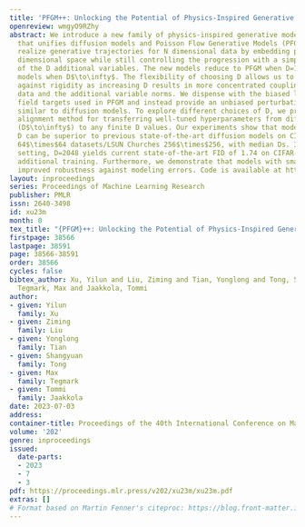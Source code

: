```yaml
---
title: 'PFGM++: Unlocking the Potential of Physics-Inspired Generative Models'
openreview: wmgyO9RZhy
abstract: We introduce a new family of physics-inspired generative models termed PFGM++
  that unifies diffusion models and Poisson Flow Generative Models (PFGM). These models
  realize generative trajectories for N dimensional data by embedding paths in N+D
  dimensional space while still controlling the progression with a simple scalar norm
  of the D additional variables. The new models reduce to PFGM when D=1 and to diffusion
  models when D$\to\infty$. The flexibility of choosing D allows us to trade off robustness
  against rigidity as increasing D results in more concentrated coupling between the
  data and the additional variable norms. We dispense with the biased large batch
  field targets used in PFGM and instead provide an unbiased perturbation-based objective
  similar to diffusion models. To explore different choices of D, we provide a direct
  alignment method for transferring well-tuned hyperparameters from diffusion models
  (D$\to\infty$) to any finite D values. Our experiments show that models with finite
  D can be superior to previous state-of-the-art diffusion models on CIFAR-10/FFHQ
  64$\times$64 datasets/LSUN Churches 256$\times$256, with median Ds. In class-conditional
  setting, D=2048 yields current state-of-the-art FID of 1.74 on CIFAR-10 without
  additional training. Furthermore, we demonstrate that models with smaller $D$ exhibit
  improved robustness against modeling errors. Code is available at https://github.com/Newbeeer/pfgmpp
layout: inproceedings
series: Proceedings of Machine Learning Research
publisher: PMLR
issn: 2640-3498
id: xu23m
month: 0
tex_title: "{PFGM}++: Unlocking the Potential of Physics-Inspired Generative Models"
firstpage: 38566
lastpage: 38591
page: 38566-38591
order: 38566
cycles: false
bibtex_author: Xu, Yilun and Liu, Ziming and Tian, Yonglong and Tong, Shangyuan and
  Tegmark, Max and Jaakkola, Tommi
author:
- given: Yilun
  family: Xu
- given: Ziming
  family: Liu
- given: Yonglong
  family: Tian
- given: Shangyuan
  family: Tong
- given: Max
  family: Tegmark
- given: Tommi
  family: Jaakkola
date: 2023-07-03
address: 
container-title: Proceedings of the 40th International Conference on Machine Learning
volume: '202'
genre: inproceedings
issued:
  date-parts:
  - 2023
  - 7
  - 3
pdf: https://proceedings.mlr.press/v202/xu23m/xu23m.pdf
extras: []
# Format based on Martin Fenner's citeproc: https://blog.front-matter.io/posts/citeproc-yaml-for-bibliographies/
---
```

